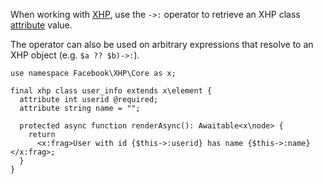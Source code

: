 When working with [XHP](/hack/XHP/introduction), use the `->:` operator to retrieve an XHP class [attribute](/hack/XHP/basic-usage#attributes) value. 

The operator can also be used on arbitrary expressions that resolve to an XHP object (e.g. `$a ?? $b)->:`).

```required-attributes.inc.hack
use namespace Facebook\XHP\Core as x;

final xhp class user_info extends x\element {
  attribute int userid @required;
  attribute string name = "";

  protected async function renderAsync(): Awaitable<x\node> {
    return
      <x:frag>User with id {$this->:userid} has name {$this->:name}</x:frag>;
  }
}
```